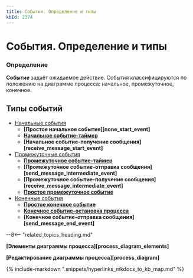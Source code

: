 ```yaml
---
title: События. Определение и типы
kbId: 2374
---
```


# События. Определение и типы

### Определение

**Событие** задаёт ожидаемое действие. События классифицируются по положению на диаграмме процесса: начальное, промежуточное, конечное.

## Типы событий

- [Начальные события](https://kb.comindware.ru/article.php?id=2377)
    - **[Простое начальное событие][none_start_event]**
    - **[Начальное событие-таймер](https://kb.comindware.ru/article.php?id=2375)**
    - **[Начальное событие-получение сообщения][receive_message_start_event]**
- [Промежуточные события](https://kb.comindware.ru/article.php?id=2379)
    - **[Промежуточное событие-таймер](https://kb.comindware.ru/article.php?id=2383)**
    - **[Промежуточное событие-отправка сообщения][send_message_intermediate_event]**
    - **[Промежуточное событие-получение сообщения][receive_message_intermediate_event]**
    - **[Простое промежуточное событие](https://kb.comindware.ru/article.php?id=2380)**
- [Конечные события](https://kb.comindware.ru/article.php?id=2386)
    - **[Простое конечное событие](https://kb.comindware.ru/article.php?id=2387)**
    - **[Конечное событие-остановка процесса](https://kb.comindware.ru/article.php?id=2384)**
    - **[Конечное событие-отправка сообщения][send_message_end_event]**

--8<-- "related_topics_heading.md"

**[Элементы диаграммы процесса][process_diagram_elements]**

**[Редактирование диаграммы процесса][process_diagram]**

{% include-markdown ".snippets/hyperlinks_mkdocs_to_kb_map.md" %}
